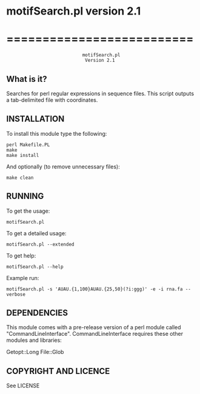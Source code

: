 # motifSearch.pl version 2.1
# ==========================


                                motifSearch.pl
                                 Version 2.1

  What is it?
  -----------

  Searches for perl regular expressions in sequence files.  This script outputs a tab-delimited file with coordinates.

## INSTALLATION

To install this module type the following:

    perl Makefile.PL
    make
    make install

And optionally (to remove unnecessary files):

    make clean

## RUNNING

To get the usage:

    motifSearch.pl

To get a detailed usage:

    motifSearch.pl --extended

To get help:

    motifSearch.pl --help

Example run:

    motifSearch.pl -s 'AUAU.{1,100}AUAU.{25,50}(?i:ggg)' -e -i rna.fa --verbose

## DEPENDENCIES

This module comes with a pre-release version of a perl module called "CommandLineInterface".  CommandLineInterface requires these other modules and libraries:

  Getopt::Long
  File::Glob

## COPYRIGHT AND LICENCE

See LICENSE
